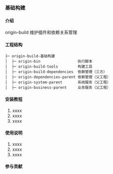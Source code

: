 ### 基础构建

#### 介绍
origin-build 维护插件和依赖关系管理

#### 工程结构

```
├─ origin-build-基础构建
│  ├─ origin-bin                 执行脚本
│  ├─ origin-build-tools         构建工具
│  ├─ origin-build-dependencies  依赖管理（三方）
│  ├─ origin-dependencies-parent 依赖管理（父工程）
│  ├─ origin-system-parent       系统服务（父工程）
│  ├─ origin-business-parent     业务服务（父工程）
```

#### 安装教程

1.  xxxx
2.  xxxx
3.  xxxx

#### 使用说明

1.  xxxx
2.  xxxx
3.  xxxx

#### 参与贡献


